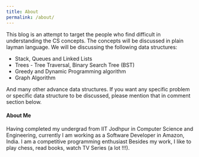 ```yaml
---
title: About
permalink: /about/
---
```


This blog is an attempt to target the people who find difficult in understanding the CS concepts. The concepts will be discussed in plain layman language. We will be discussing the following data structures:

* Stack, Queues and Linked Lists
* Trees - Tree Traversal, Binary Search Tree (BST)
* Greedy and Dynamic Programming algorithm
* Graph Algorithm

And many other advance data structures. If you want any specific problem or specific data structure to be discussed, please mention that in comment section below. 

#### About Me
Having completed my undergrad from IIT Jodhpur in Computer Science and Engineering, currently I am working as a Software Developer in Amazon, India. I am a competitive programming enthusiast
Besides my work, I like to play chess, read books, watch TV Series (a lot !!!).
